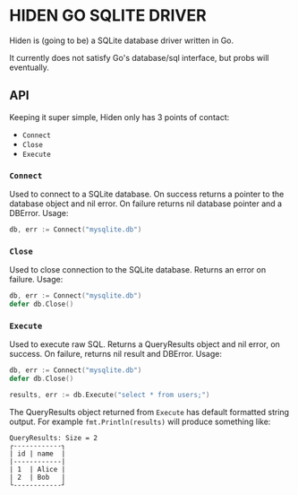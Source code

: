 # HIDEN GO SQLITE DRIVER
Hiden is (going to be) a SQLite database driver written in Go.

It currently does not satisfy Go's database/sql interface, but probs will eventually.


## API
Keeping it super simple, Hiden only has 3 points of contact:
* `Connect`
* `Close`
* `Execute`

### `Connect`
Used to connect to a SQLite database. On success returns a pointer to the database object and nil error. On failure returns nil database pointer and a DBError.
Usage:
```go
db, err := Connect("mysqlite.db")
```

### `Close`
Used to close connection to the SQLite database. Returns an error on failure.
Usage:
```go
db, err := Connect("mysqlite.db")
defer db.Close()
```

### `Execute`
Used to execute raw SQL. Returns a QueryResults object and nil error, on success. On failure, returns nil result and DBError.
Usage:
```go
db, err := Connect("mysqlite.db")
defer db.Close()

results, err := db.Execute("select * from users;")
```

The QueryResults object returned from `Execute` has default formatted string output.
For example `fmt.Println(results)` will produce something like:
```
QueryResults: Size = 2
┌------------┐
| id | name  |
|------------|
| 1  | Alice |
| 2  | Bob   |
└------------┘
```
